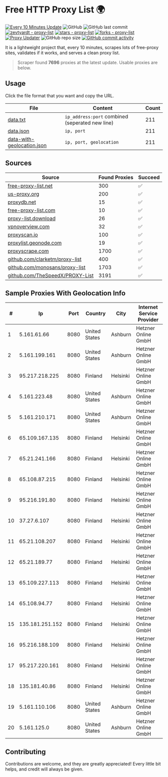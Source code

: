
# Free HTTP Proxy List 🌍

[![Every 10 Minutes Update](https://github.com/mertguvencli/http-proxy-list/actions/workflows/main.yml/badge.svg?branch=main)](https://github.com/mertguvencli/http-proxy-list/actions/workflows/main.yml)
![GitHub](https://img.shields.io/github/license/mertguvencli/http-proxy-list)
![GitHub last commit](https://img.shields.io/github/last-commit/mertguvencli/http-proxy-list)
[![zevtyardt - proxy-list](https://img.shields.io/static/v1?label=zevtyardt&message=proxy-list&color=blue&logo=github)](https://github.com/zevtyardt/proxy-list "Go to GitHub repo")
[![stars - proxy-list](https://img.shields.io/github/stars/zevtyardt/proxy-list?style=social)](https://github.com/zevtyardt/proxy-list)
[![forks - proxy-list](https://img.shields.io/github/forks/zevtyardt/proxy-list?style=social)](https://github.com/zevtyardt/proxy-list)
[![Proxy Updater](https://github.com/zevtyardt/proxy-list/workflows/Proxy%20Updater/badge.svg)](https://github.com/zevtyardt/proxy-list/actions?query=workflow:"Proxy+Updater")
![GitHub repo size](https://img.shields.io/github/repo-size/zevtyardt/proxy-list)
[![GitHub commit activity](https://img.shields.io/github/commit-activity/m/zevtyardt/proxy-list?logo=commits)](https://github.com/zevtyardt/proxy-list/commits/main)

It is a lightweight project that, every 10 minutes, scrapes lots of free-proxy sites, validates if it works, and serves a clean proxy list.

> Scraper found **7696** proxies at the latest update. Usable proxies are below.

## Usage

Click the file format that you want and copy the URL.

|File|Content|Count|
|----|-------|-----|
|[data.txt](https://raw.githubusercontent.com/mertguvencli/http-proxy-list/main/proxy-list/data.txt)|`ip_address:port` combined (seperated new line)|211|
|[data.json](https://raw.githubusercontent.com/mertguvencli/http-proxy-list/main/proxy-list/data.json)|`ip, port`|211|
|[data-with-geolocation.json](https://raw.githubusercontent.com/mertguvencli/http-proxy-list/main/proxy-list/data-with-geolocation.json)|`ip, port, geolocation`|211|

## Sources

|Source|Found Proxies|Succeed|
|------|-------------|-------|
|[free-proxy-list.net](https://free-proxy-list.net)|300|✅|
|[us-proxy.org](https://www.us-proxy.org)|200|✅|
|[proxydb.net](http://proxydb.net)|15|✅|
|[free-proxy-list.com](https://free-proxy-list.com/?page=&port=&type%5B%5D=http&type%5B%5D=https&up_time=0&search=Search)|10|✅|
|[proxy-list.download](https://www.proxy-list.download/HTTP)|26|✅|
|[vpnoverview.com](https://vpnoverview.com/privacy/anonymous-browsing/free-proxy-servers)|32|✅|
|[proxyscan.io](https://www.proxyscan.io)|100|✅|
|[proxylist.geonode.com](https://proxylist.geonode.com/api/proxy-list?limit=300&page=1&sort_by=lastChecked&sort_type=desc&protocols=http,https)|19|✅|
|[proxyscrape.com](https://api.proxyscrape.com/v2/?request=displayproxies&protocol=http&timeout=10000&country=all&ssl=all&anonymity=all)|1700|✅|
|[github.com/clarketm/proxy-list](https://raw.githubusercontent.com/clarketm/proxy-list/master/proxy-list-raw.txt)|400|✅|
|[github.com/monosans/proxy-list](https://raw.githubusercontent.com/monosans/proxy-list/main/proxies/http.txt)|1703|✅|
|[github.com/TheSpeedX/PROXY-List](https://raw.githubusercontent.com/TheSpeedX/PROXY-List/master/http.txt)|3191|✅|


## Sample Proxies With Geolocation Info

|#|Ip|Port|Country|City|Internet Service Provider|
|-|--|----|-------|----|-------------------------|
|1|5.161.61.66|8080|United States|Ashburn|Hetzner Online GmbH|
|2|5.161.199.161|8080|United States|Ashburn|Hetzner Online GmbH|
|3|95.217.218.225|8080|Finland|Helsinki|Hetzner Online GmbH|
|4|5.161.223.48|8080|United States|Ashburn|Hetzner Online GmbH|
|5|5.161.210.171|8080|United States|Ashburn|Hetzner Online GmbH|
|6|65.109.167.135|8080|Finland|Helsinki|Hetzner Online GmbH|
|7|65.21.241.166|8080|Finland|Helsinki|Hetzner Online GmbH|
|8|65.108.87.215|8080|Finland|Helsinki|Hetzner Online GmbH|
|9|95.216.191.80|8080|Finland|Helsinki|Hetzner Online GmbH|
|10|37.27.6.107|8080|Finland|Helsinki|Hetzner Online GmbH|
|11|65.21.108.207|8080|Finland|Helsinki|Hetzner Online GmbH|
|12|65.21.189.77|8080|Finland|Helsinki|Hetzner Online GmbH|
|13|65.109.227.113|8080|Finland|Helsinki|Hetzner Online GmbH|
|14|65.108.94.77|8080|Finland|Helsinki|Hetzner Online GmbH|
|15|135.181.251.152|8080|Finland|Helsinki|Hetzner Online GmbH|
|16|95.216.188.109|8080|Finland|Helsinki|Hetzner Online GmbH|
|17|95.217.220.161|8080|Finland|Helsinki|Hetzner Online GmbH|
|18|135.181.40.86|8080|Finland|Helsinki|Hetzner Online GmbH|
|19|5.161.110.106|8080|United States|Ashburn|Hetzner Online GmbH|
|20|5.161.125.0|8080|United States|Ashburn|Hetzner Online GmbH|



## Contributing

Contributions are welcome, and they are greatly appreciated! Every
little bit helps, and credit will always be given.

